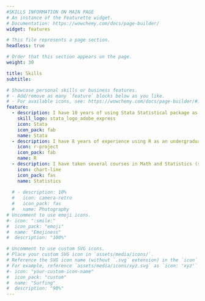 ```yaml
---
#SKILLS INFORMATION ON MAIN PAGE
# An instance of the Featurette widget.
# Documentation: https://wowchemy.com/docs/page-builder/
widget: features

# This file represents a page section.
headless: true

# Order that this section appears on the page.
weight: 30

title: Skills
subtitle:

# Showcase personal skills or business features.
# - Add/remove as many `feature` blocks below as you like.
# - For available icons, see: https://wowchemy.com/docs/page-builder/#icons
feature:
  - description: I have 10 years of using Stata Statistical package as an undergraduate and graduate student in Economics at the UM.
    skill_logo: stata_logo_adobe_express
    icon: Stata
    icon_pack: fab 
    name: Stata
  - description: I have 8 years of experience using R as an undergraduate and graduate student at the UM.
    icon: r-project
    icon_pack: fab
    name: R
  - description: I have taken several courses in Math and Statistics (see Resume and projects).
    icon: chart-line
    icon_pack: fas
    name: Statistics
  
  # - description: 10%
  #   icon: camera-retro
  #   icon_pack: fas
  #   name: Photography
# Uncomment to use emoji icons.
#- icon: ":smile:"
#  icon_pack: "emoji"
#  name: "Emojiness"
#  description: "100%"

# Uncomment to use custom SVG icons.
# Place your custom SVG icon in `assets/media/icons/`.
# Reference the SVG icon name (without `.svg` extension) in the `icon` field.
# For example, reference `assets/media/icons/xyz.svg` as `icon: 'xyz'`
#- icon: "your-custom-icon-name"
#  icon_pack: "custom"
#  name: "Surfing"
#  description: "90%"
---
```

